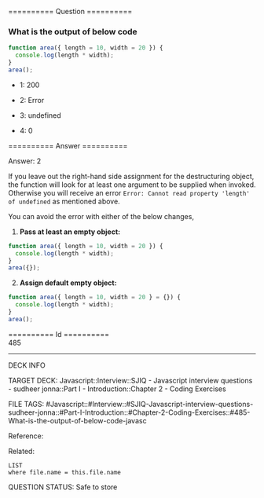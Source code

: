 ========== Question ==========  

### What is the output of below code

```javascript
function area({ length = 10, width = 20 }) {
  console.log(length * width);
}
area();
```

- 1: 200

- 2: Error

- 3: undefined

- 4: 0  

========== Answer ==========  

Answer: 2

If you leave out the right-hand side assignment for the destructuring object,
the function will look for at least one argument to be supplied when invoked.
Otherwise you will receive an error
`Error: Cannot read property 'length' of undefined` as mentioned above.

You can avoid the error with either of the below changes,

1. **Pass at least an empty object:**

```javascript
function area({ length = 10, width = 20 }) {
  console.log(length * width);
}
area({});
```

2. **Assign default empty object:**

```javascript
function area({ length = 10, width = 20 } = {}) {
  console.log(length * width);
}
area();
```

========== Id ==========  
485

---

DECK INFO

TARGET DECK: Javascript::Interview::SJIQ - Javascript interview questions - sudheer jonna::Part I - Introduction::Chapter 2 - Coding Exercises

FILE TAGS: #Javascript::#Interview::#SJIQ-Javascript-interview-questions-sudheer-jonna::#Part-I-Introduction::#Chapter-2-Coding-Exercises::#485-What-is-the-output-of-below-code-javasc

Reference:

Related:

```dataview
LIST
where file.name = this.file.name
```

QUESTION STATUS: Safe to store
